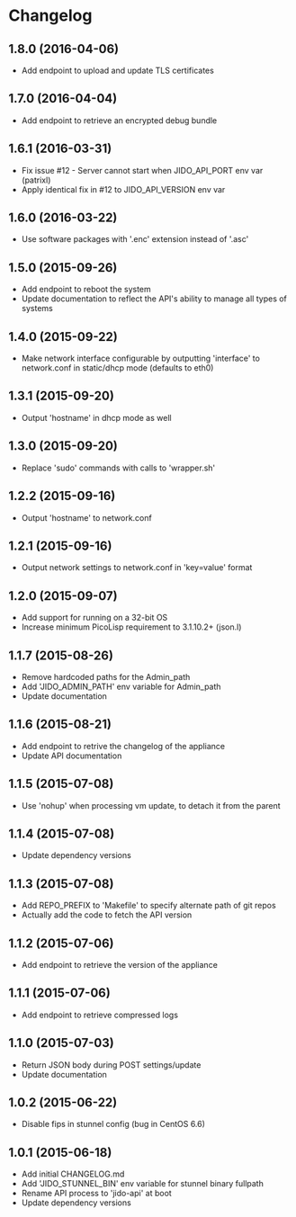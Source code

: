 # Changelog

## 1.8.0 (2016-04-06)

  * Add endpoint to upload and update TLS certificates

## 1.7.0 (2016-04-04)

  * Add endpoint to retrieve an encrypted debug bundle

## 1.6.1 (2016-03-31)

  * Fix issue #12 - Server cannot start when JIDO_API_PORT env var (patrixl)
  * Apply identical fix in #12 to JIDO_API_VERSION env var

## 1.6.0 (2016-03-22)

  * Use software packages with '.enc' extension instead of '.asc'

## 1.5.0 (2015-09-26)

  * Add endpoint to reboot the system
  * Update documentation to reflect the API's ability to manage all types of systems

## 1.4.0 (2015-09-22)

  * Make network interface configurable by outputting 'interface' to network.conf in static/dhcp mode (defaults to eth0)

## 1.3.1 (2015-09-20)

  * Output 'hostname' in dhcp mode as well

## 1.3.0 (2015-09-20)

  * Replace 'sudo' commands with calls to 'wrapper.sh'

## 1.2.2 (2015-09-16)

  * Output 'hostname' to network.conf

## 1.2.1 (2015-09-16)

  * Output network settings to network.conf in 'key=value' format

## 1.2.0 (2015-09-07)

  * Add support for running on a 32-bit OS
  * Increase minimum PicoLisp requirement to 3.1.10.2+ (json.l)

## 1.1.7 (2015-08-26)

  * Remove hardcoded paths for the Admin_path
  * Add 'JIDO_ADMIN_PATH' env variable for Admin_path
  * Update documentation

## 1.1.6 (2015-08-21)

  * Add endpoint to retrive the changelog of the appliance
  * Update API documentation

## 1.1.5 (2015-07-08)

  * Use 'nohup' when processing vm update, to detach it from the parent

## 1.1.4 (2015-07-08)

  * Update dependency versions

## 1.1.3 (2015-07-08)

  * Add REPO_PREFIX to 'Makefile' to specify alternate path of git repos
  * Actually add the code to fetch the API version

## 1.1.2 (2015-07-06)

  * Add endpoint to retrieve the version of the appliance

## 1.1.1 (2015-07-06)

  * Add endpoint to retrieve compressed logs

## 1.1.0 (2015-07-03)

  * Return JSON body during POST settings/update
  * Update documentation

## 1.0.2 (2015-06-22)

  * Disable fips in stunnel config (bug in CentOS 6.6)

## 1.0.1 (2015-06-18)

  * Add initial CHANGELOG.md
  * Add 'JIDO_STUNNEL_BIN' env variable for stunnel binary fullpath
  * Rename API process to 'jido-api' at boot
  * Update dependency versions
